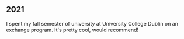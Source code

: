 ## 2021

I spent my fall semester of university at University College Dublin on an exchange program. It's pretty cool, would recommend! 
